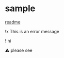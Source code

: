 # sample

[readme](https://www.redhat.com/wapps/eval/index.html?evaluation_id=1026)

!x This is an error message

! hi 

:warning: please see
